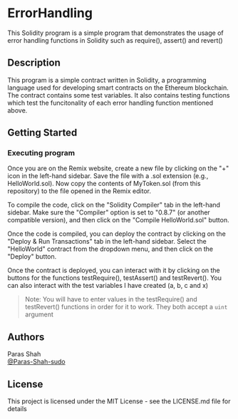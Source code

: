 # ErrorHandling
This Solidity program is a simple program that demonstrates the usage of error handling functions in Solidity such as require(), assert() and revert()

## Description
This program is a simple contract written in Solidity, a programming language used for developing smart contracts on the Ethereum blockchain. The contract contains some test variables. It also contains testing functions which test the funcitonality of each error handling function mentioned above.

## Getting Started
### Executing program
Once you are on the Remix website, create a new file by clicking on the "+" icon in the left-hand sidebar. Save the file with a .sol extension (e.g., HelloWorld.sol). Now copy the contents of MyToken.sol (from this repository) to the file opened in the Remix editor.

To compile the code, click on the "Solidity Compiler" tab in the left-hand sidebar. Make sure the "Compiler" option is set to "0.8.7" (or another compatible version), and then click on the "Compile HelloWorld.sol" button.

Once the code is compiled, you can deploy the contract by clicking on the "Deploy & Run Transactions" tab in the left-hand sidebar. Select the "HelloWorld" contract from the dropdown menu, and then click on the "Deploy" button.

Once the contract is deployed, you can interact with it by clicking on the buttons for the functions testRequire(), testAssert() and testRevert(). You can also interact with the test variables I have created (a, b, c and x)

> Note: You will have to enter values in the testRequire() and testRevert() functions in order for it to work. They both accept a ```uint``` argument

## Authors
Paras Shah\
[@Paras-Shah-sudo](https://github.com/Paras-Shah-sudo)

## License
This project is licensed under the MIT License - see the LICENSE.md file for details
